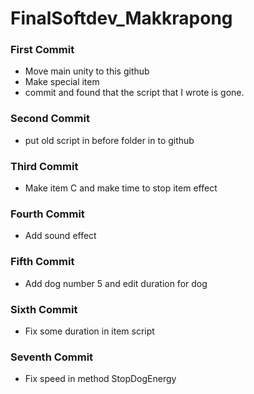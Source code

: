 # FinalSoftdev_Makkrapong
### First Commit
  - Move main unity to this github
  - Make special item
  - commit and found that the script that I wrote is gone.
### Second Commit
  - put old script in before folder in to github
### Third Commit
  - Make item C and make time to stop item effect
### Fourth Commit
  - Add sound effect
### Fifth Commit
  - Add dog number 5 and edit duration for dog
### Sixth Commit
  - Fix some duration in item script
### Seventh Commit
  - Fix speed in method StopDogEnergy

